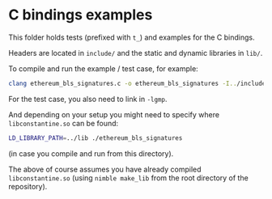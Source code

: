 # C bindings examples

This folder holds tests (prefixed with `t_`) and examples for the C bindings.

Headers are located in `include/` and the static and dynamic libraries
in `lib/`.

To compile and run the example / test case, for example:

```sh
clang ethereum_bls_signatures.c -o ethereum_bls_signatures -I../include -L../lib -lconstantine
```

For the test case, you also need to link in `-lgmp`.

And depending on your setup you might need to specify where
`libconstantine.so` can be found:

```sh
LD_LIBRARY_PATH=../lib ./ethereum_bls_signatures
```

(in case you compile and run from this directory).

The above of course assumes you have already compiled
`libconstantine.so` (using `nimble make_lib` from the root directory
of the repository).
